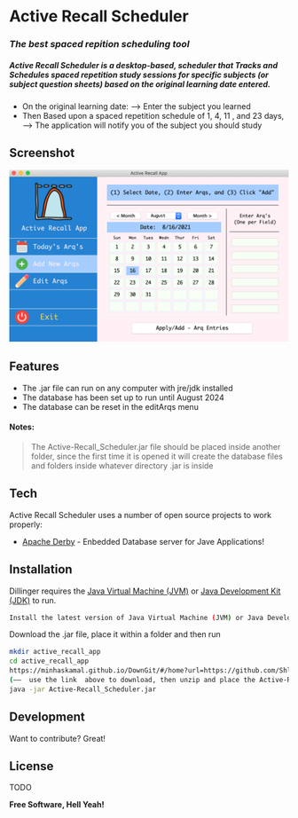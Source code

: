 # Active Recall Scheduler

### _The best spaced repition scheduling tool_

<!-- ([![Build Status](https://github.com/ShlomoStept/Active-Recall-Scheduler/blob/main/.github/workflows/gradle-publish.yml/badge.svg?)] ) -->

##### Active Recall Scheduler is a desktop-based, scheduler that Tracks and Schedules spaced repetition study sessions for specific subjects (or subject question sheets) based on the original learning date entered.

- On the original learning date:  ––>  Enter the subject you learned 
- Then Based upon a spaced repetition schedule of 1, 4, 11 , and 23 days,  ––>  The application will notify you of the subject you should study

## Screenshot
![Overview](https://github.com/ShlomoStept/Active-Recall-Scheduler/blob/main/Images/activerecall.png)

## Features

-  The .jar file can run on any computer with jre/jdk installed 
-  The database has been set up to run until August 2024
-  The database can be reset in the editArqs menu 



#### Notes: 
> The Active-Recall_Scheduler.jar file should be placed inside another folder, 
>  since the first time it is opened it will create the database files and folders inside whatever directory .jar is inside



## Tech

Active Recall Scheduler uses a number of open source projects to work properly:

- [Apache Derby] - Enbedded Database server for Jave Applications!





## Installation

Dillinger requires the [Java Virtual Machine (JVM)](https://www.java.com/en/download/manual.jsp)  or [Java Development Kit (JDK)](https://www.oracle.com/java/technologies/javase-downloads.html) to run.
```sh
Install the latest version of Java Virtual Machine (JVM) or Java Development Kit (JDK)
```
Download the .jar file, place it within a folder and then run

```sh
mkdir active_recall_app
cd active_recall_app
https://minhaskamal.github.io/DownGit/#/home?url=https://github.com/ShlomoStept/Active-Recall-Scheduler/tree/main/Working%20Application/Active%20Recall%20Scheduler
(––  use the link  above to download, then unzip and place the Active-Recall_Scheduler.jar file in active_recall_app folder  ––)
java -jar Active-Recall_Scheduler.jar
```



## Development

Want to contribute? Great!

## License
TODO


**Free Software, Hell Yeah!**

[//]: # (These are reference links used in the body of this note and get stripped out when the markdown processor does its job. There is no need to format nicely because it shouldn't be seen. Thanks SO - http://stackoverflow.com/questions/4823468/store-comments-in-markdown-syntax)

   [dill]: <https://github.com/joemccann/dillinger>
   [Apache Derby]: <https://db.apache.org/derby/>


